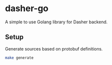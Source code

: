 # dasher-go
A simple to use Golang library for Dasher backend.

## Setup
Generate sources based on protobuf definitions.

```bash
make generate
```